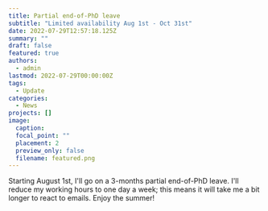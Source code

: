 ```yaml
---
title: Partial end-of-PhD leave
subtitle: "Limited availability Aug 1st - Oct 31st"
date: 2022-07-29T12:57:18.125Z
summary: ""
draft: false
featured: true
authors:
  - admin
lastmod: 2022-07-29T00:00:00Z
tags:
  - Update
categories:
  - News
projects: []
image:
  caption:
  focal_point: ""
  placement: 2
  preview_only: false
  filename: featured.png
---
```

Starting August 1st, I'll go on a 3-months partial end-of-PhD leave. I'll reduce my working hours to one day a week; this means it will take me a bit longer to react to emails. Enjoy the summer!

